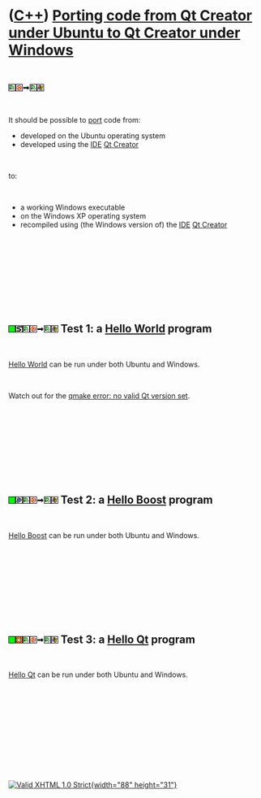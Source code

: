



 

 

 

 

 

([C++](Cpp.htm)) [Porting code from Qt Creator under Ubuntu to Qt Creator under Windows](CppPortQtCreatorUbuntuToQtCreatorWindows.htm)
======================================================================================================================================

 

![Qt
Creator](PicQtCreator.png)![Ubuntu](PicUbuntu.png)![to](PicTo.png)![Qt
Creator](PicQtCreator.png)![Windows](PicWindows.png)

 

It should be possible to [port](CppPort.htm) code from:

-   developed on the Ubuntu operating system
-   developed using the [IDE](CppIde.htm) [Qt Creator](CppQtCreator.htm)

 

to:

 

-   a working Windows executable
-   on the Windows XP operating system
-   recompiled using (the Windows version of) the [IDE](CppIde.htm) [Qt
    Creator](CppQtCreator.htm)

 

 

 

 

 

![OKAY](PicGreen.png)![STL](PicStl.png)![Qt Creator](PicQtCreator.png)![Ubuntu](PicUbuntu.png)![to](PicTo.png)![Qt Creator](PicQtCreator.png)![Windows](PicWindows.png) Test 1: a [Hello World](CppHelloWorld.htm) program
--------------------------------------------------------------------------------------------------------------------------------------------------------------------------------------------------------------------------

 

[Hello World](CppHelloQt.htm) can be run under both Ubuntu and Windows.

 

Watch out for the [qmake error: no valid Qt version
set](CppQmakeErrorNoValidQtVersionSet.htm).

 

 

 

 

 

![OKAY](PicGreen.png)![Boost](PicBoost.png)![Qt Creator](PicQtCreator.png)![Ubuntu](PicUbuntu.png)![to](PicTo.png)![Qt Creator](PicQtCreator.png)![Windows](PicWindows.png) Test 2: a [Hello Boost](CppHelloBoost.htm) program
------------------------------------------------------------------------------------------------------------------------------------------------------------------------------------------------------------------------------

 

[Hello Boost](CppHelloBoost.htm) can be run under both Ubuntu and
Windows.

 

 

 

 

 

![OKAY](PicGreen.png)![GUI](PicGui.png)![Qt Creator](PicQtCreator.png)![Ubuntu](PicUbuntu.png)![to](PicTo.png)![Qt Creator](PicQtCreator.png)![Windows](PicWindows.png) Test 3: a [Hello Qt](CppHelloQt.htm) program
--------------------------------------------------------------------------------------------------------------------------------------------------------------------------------------------------------------------

 

[Hello Qt](CppHelloQt.htm) can be run under both Ubuntu and Windows.

 

 

 

 

 





 

[![Valid XHTML 1.0 Strict](valid-xhtml10.png){width="88"
height="31"}](http://validator.w3.org/check?uri=referer)
